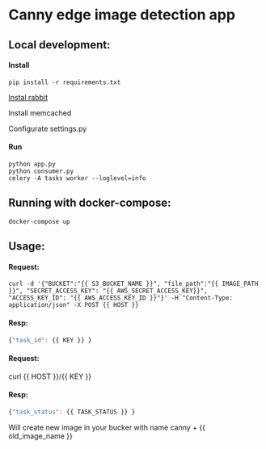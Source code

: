 # Canny edge image detection app 

## Local development:

#### Install

```
pip install -r requirements.txt
```
[Instal rabbit](https://www.digitalocean.com/community/tutorials/how-to-install-and-manage-rabbitmq)

Install memcached

Configurate settings.py
#### Run

```
python app.py
python consumer.py
celery -A tasks worker --loglevel=info
```

## Running with docker-compose:

```
docker-compose up 
```

## Usage:
#### Request:
```
curl -d '{"BUCKET":"{{ S3_BUCKET_NAME }}", "file_path":"{{ IMAGE_PATH }}", "SECRET_ACCESS_KEY": "{{ AWS_SECRET_ACCESS_KEY}}", "ACCESS_KEY_ID": "{{ AWS_ACCESS_KEY_ID }}"}' -H "Content-Type: application/json" -X POST {{ HOST }} 
```
#### Resp:
```javascript
{"task_id": {{ KEY }} } 
```

#### Request:
curl {{ HOST }}/{{ KEY }}

#### Resp:
```javascript
{"task_status": {{ TASK_STATUS }} } 
```
Will create new image in your bucker with name canny + {{ old_image_name }}
